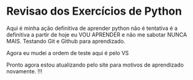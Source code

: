 # Revisao dos Exercícios de Python
 Aqui é minha ação definitiva de aprender python não é tentativa é a definitiva a partir de hoje eu VOU APRENDER e não me sabotar NUNCA MAIS.
Testando Git e Github para aprendizado.


Agora eu mudei a ordem de teste aqui é pelo VS


Pronto agora estou atualizando pelo site para motivos de aprendizado novamente. !!!
